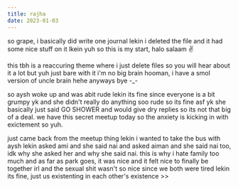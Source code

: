 ```yaml
---
title: rajha
date: 2023-01-03
---
```


so grape, i basically did write one journal lekin i deleted the file and it had some nice stuff on it lkein yuh so this is my start, halo salaam ✌

this tbh is a reaccuring theme where i just delete files so you will hear about it a lot but yuh just bare with it i'm no big brain hooman, i have a smol version of uncle brain hehe anyways bye -_-

so aysh woke up and was abit rude lekin its fine since everyone is a bit grumpy yk and she didn't really do anything soo rude so its fine asf yk she basically just said GO SHOWER and would give dry replies so its not that big of a deal. we have this secret meetup today so the anxiety is kicking in with exictement so yuh. 

just came back from the meetup thing lekin i wanted to take the bus with aysh lekin asked ami and she said nai and asked aiman and she said nai too, idk why she asked her and why she said nai. this is why i hate family too much and as far as park goes, it was nice and it felt nice to finally be together irl and the sexual shit wasn't so nice since we both were tired lekin its fine, just us existenting in each other's existence >> 
